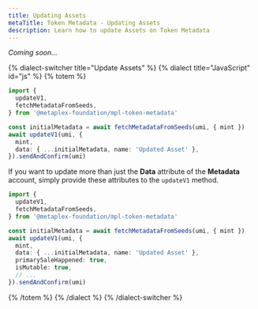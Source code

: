 ```yaml
---
title: Updating Assets
metaTitle: Token Metadata - Updating Assets
description: Learn how to update Assets on Token Metadata
---
```


_Coming soon..._

{% dialect-switcher title="Update Assets" %}
{% dialect title="JavaScript" id="js" %}
{% totem %}

```ts
import {
  updateV1,
  fetchMetadataFromSeeds,
} from '@metaplex-foundation/mpl-token-metadata'

const initialMetadata = await fetchMetadataFromSeeds(umi, { mint })
await updateV1(umi, {
  mint,
  data: { ...initialMetadata, name: 'Updated Asset' },
}).sendAndConfirm(umi)
```

If you want to update more than just the **Data** attribute of the **Metadata** account, simply provide these attributes to the `updateV1` method.

```ts
import {
  updateV1,
  fetchMetadataFromSeeds,
} from '@metaplex-foundation/mpl-token-metadata'

const initialMetadata = await fetchMetadataFromSeeds(umi, { mint })
await updateV1(umi, {
  mint,
  data: { ...initialMetadata, name: 'Updated Asset' },
  primarySaleHappened: true,
  isMutable: true,
  // ...
}).sendAndConfirm(umi)
```

{% /totem %}
{% /dialect %}
{% /dialect-switcher %}
